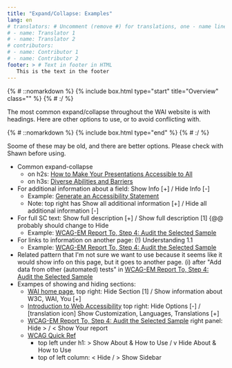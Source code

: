 ```yaml
---
title: "Expand/Collapse: Examples"
lang: en
# translators: # Uncomment (remove #) for translations, one - name line per translator.
# - name: Translator 1
# - name: Translator 2
# contributors:
# - name: Contributor 1
# - name: Contributor 2
footer: > # Text in footer in HTML
   This is the text in the footer
---
```


{% # ::nomarkdown %}
{% include box.html type="start" title="Overview" class="" %}
{% # :/ %}

The most common expand/collapse throughout the WAI website is with headings. Here are other options to use, or to avoid conflicting with.

{% # ::nomarkdown %}
{% include box.html type="end" %}
{% # :/ %}

Soome of these may be old, and there are better options. Please check with Shawn before using.

* Common expand-collapse
   * on h2s: [How to Make Your Presentations Accessible to All](https://www.w3.org/WAI/teach-advocate/accessible-presentations/)
   * on h3s: [Diverse Abilities and Barriers](https://www.w3.org/WAI/people-use-web/abilities-barriers/)
* For additional information about a field: Show Info [+] / Hide Info [-]
  * Example: [Generate an Accessibility Statement](https://www.w3.org/WAI/planning/statements/generator/#create)
  * Note: top right has Show all additional information [+] / Hide all additional information [-]
* For full SC text: Show full description [+] / Show full description [1] {@@ probably should change to Hide
  * Example: [WCAG-EM Report To, Step 4: Audit the Selected Sample](https://www.w3.org/WAI/eval/report-tool/evaluation/audit-sample)
* For links to information on another page: (!) Understanding 1.1
  * Example: [WCAG-EM Report To, Step 4: Audit the Selected Sample](https://www.w3.org/WAI/eval/report-tool/evaluation/audit-sample)
* Related pattern that I'm not sure we want to use because it seems like it would show info on this page, but it goes to another page. (i) after "Add data from other (automated) tests" in [WCAG-EM Report To, Step 4: Audit the Selected Sample](https://www.w3.org/WAI/eval/report-tool/evaluation/audit-sample)
* Exampes of showing and hiding sections:
   * [WAI home page](https://www.w3.org/WAI/), top right: Hide Section [1] / Show information about W3C, WAI, You [+]
   * [Introduction to Web Accessibility](https://www.w3.org/WAI/fundamentals/accessibility-intro/) top right: Hide Options [-] / [translation icon] Show Customization, Languages, Translations [+]
   * [WCAG-EM Report To, Step 4: Audit the Selected Sample](https://www.w3.org/WAI/eval/report-tool/evaluation/audit-sample) right panel: Hide > / < Show Your report
   * [WCAG Quick Ref](https://www.w3.org/WAI/WCAG21/quickref/)
      * top left under h1: > Show About & How to Use / v Hide About & How to Use
	  * top of left column:  < Hide / > Show Sidebar
   
